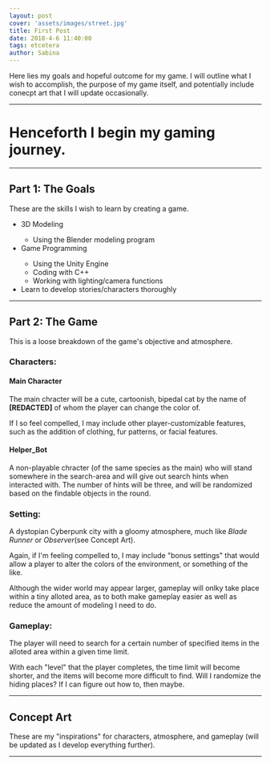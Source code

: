 ```yaml
---
layout: post
cover: 'assets/images/street.jpg'
title: First Post
date: 2018-4-6 11:40:00
tags: etcetera
author: Sabina
---
```

<p>Here lies my goals and hopeful outcome for my game. I will outline what I wish to accomplish, the purpose of my game itself, and potentially include conecpt art that I will update occasionally.</p>

<hr />

<h1>Henceforth I begin my gaming journey.</h1>

<hr />
<h2>Part 1: The Goals</h2>

<p>These are the skills I wish to learn by creating a game.</p>

<ul>
<li>3D Modeling</li>
<ul><li>Using the Blender modeling program</li></ul>
<li>Game Programming</li>
<ul><li>Using the Unity Engine</li>
<li>Coding with C++</li>
<li>Working with lighting/camera functions</li></ul>
<li>Learn to develop stories/characters thoroughly</li>
</ul>

<hr />
<h2>Part 2: The Game</h2>

<p>This is a loose breakdown of the game's objective and atmosphere.</p>

<h3>Characters:</h3>
<h4>Main Character</h4>
<p>The main chracter will be a cute, cartoonish, bipedal cat by the name of <b>[REDACTED]</b> of whom the player can change the color of.</p>
<p>If I so feel compelled, I may include other player-customizable features, such as the addition of clothing, fur patterns, or facial features.</p>

<h4>Helper_Bot</h4>
<p>A non-playable chracter (of the same species as the main) who will stand somewhere in the search-area and will give out search hints when interacted with. The number of hints will be three, and will be randomized based on the findable objects in the round.</p>

<h3>Setting:</h3>
<p>A dystopian Cyberpunk city with a gloomy atmosphere, much like <i>Blade Runner</i> or <i>Observer</i>(see Concept Art).</p>
<p>Again, if I'm feeling compelled to, I may include "bonus settings" that would allow a player to alter the colors of the environment, or something of the like.</p>
<p>Although the wider world may appear larger, gameplay will onlky take place within a tiny alloted area, as to both make gameplay easier as well as reduce the amount of modeling I need to do.</p>

<h3>Gameplay:</h3>
<p>The player will need to search for a certain number of specified items in the alloted area within a given time limit.</p>
<p>With each "level" that the player completes, the time limit will become shorter, and the items will become more difficult to find. Will I randomize the hiding places? If I can figure out how to, then maybe.</p>


<hr />
<h2>Concept Art</h2>

<p>These are my "inspirations" for characters, atmosphere, and gameplay (will be updated as I develop everything further).</p>

<amp-img src="{{ site.baseurl }}assets/images/cyber1.png" width="500" height="200" layout="responsive" alt="" class="mb3"></amp-img>
<amp-img src="{{ site.baseurl }}assets/images/cyber2.jpg" width="500" height="200" layout="responsive" alt="" class="mb3"></amp-img>
<amp-img src="{{ site.baseurl }}assets/images/cyber3.gif" width="500" height="200" layout="responsive" alt="" class="mb3"></amp-img>
<amp-img src="{{ site.baseurl }}assets/images/cyber4.jpg" width="500" height="200" layout="responsive" alt="" class="mb3"></amp-img>

<hr />
